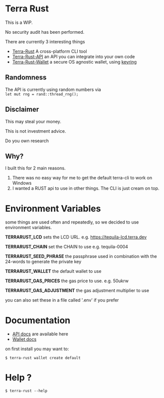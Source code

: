 # Terra Rust

This is a WIP.

No security audit has been performed.

There are currently 3 interesting things
 
* [Terra-Rust](https://github.com/curest0x1021/terra-rust/blob/main/src/main.rs) A cross-platform CLI tool
* [Terra-Rust-API](https://crates.io/crates/terra-rust-api) an API you can integrate into your own code
* [Terra-Rust-Wallet](https://crates.io/crates/terra-rust-wallet) a secure OS agnostic wallet, using [keyring](https://crates.io/crates/keyring)

## Randomness
The API is currently using random numbers via     
`
let mut rng = rand::thread_rng();
`
## Disclaimer

This may steal your money.

This is not investment advice.

Do you own research

## Why?

I built this for 2 main reasons.
1. There was no easy way for me to get the default terra-cli to work on Windows
1. I wanted a RUST api to use in other things. The CLI is just cream on top.

# Environment Variables
some things are used often and repeatedly, so we decided to use environment variables.

**TERRARUST_LCD** sets the LCD URL. e.g. https://tequila-lcd.terra.dev 

**TERRARUST_CHAIN** set the CHAIN to use e.g. tequila-0004

**TERRARUST_SEED_PHRASE** the passphrase used in combination with the 24-words to generate the private key

**TERRARUST_WALLET** the default wallet to use

**TERRARUST_GAS_PRICES** the gas price to use. e.g. 50ukrw

**TERRARUST_GAS_ADJUSTMENT** the gas adjustment multiplier to use

you can also set these in a file called '.env' if you prefer
# Documentation
* [API docs](https://docs.rs/terra-rust-api) are available here
* [Wallet docs](https://docs.rs/terra-rust-wallet) 

on first install you may want to:
  
```
$ terra-rust wallet create default
```

# Help ?
```
$ terra-rust --help
```

